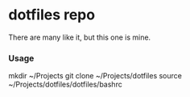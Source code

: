 # dotfiles repo

There are many like it, but this one is mine.

### Usage

  mkdir ~/Projects
  git clone ~/Projects/dotfiles
  source ~/Projects/dotfiles/dotfiles/bashrc
